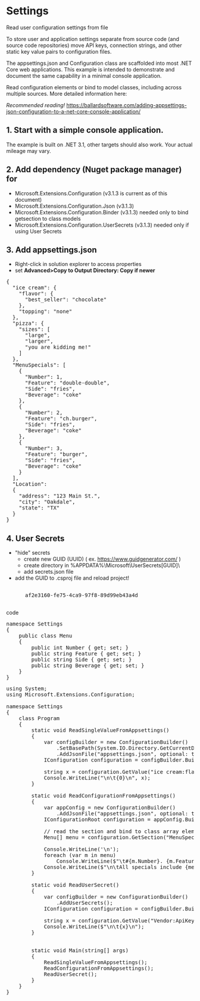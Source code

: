 # Settings
Read user configuration settings from file

To store user and application settings separate from source code (and source code repositories) move API keys, connection strings,
and other static key value pairs to configuration files.

The appsettings.json and Configuration class are scaffolded into most .NET Core web applications. This example is intended to 
demonstrate and document the same capability in a minimal console application.

Read configuration elements or bind to model classes, including across multiple sources. More detailed information here:

_Recommended reading!_  https://ballardsoftware.com/adding-appsettings-json-configuration-to-a-net-core-console-application/


## 1. Start with a simple console application.
The example is built on .NET 3.1, other targets should also work. Your actual mileage may vary.

## 2. Add dependency (Nuget package manager) for 
- Microsoft.Extensions.Configuration  (v3.1.3 is current as of this document)
- Microsoft.Extensions.Configuration.Json  (v3.1.3)
- Microsoft.Extensions.Configuration.Binder (v3.1.3) needed only to bind getsection to class models
- Microsoft.Extensions.Configuration.UserSecrets (v3.1.3) needed only if using User Secrets

## 3. Add appsettings.json
- Right-click in solution explorer to access properties
- set __Advanced>Copy to Output Directory:  Copy if newer__

<pre>
{
  "ice cream": {
    "flavor": {
      "best_seller": "chocolate"
    },
    "topping": "none"
  },
  "pizza": {
    "sizes": [
      "large",
      "larger",
      "you are kidding me!"
    ]
  },
  "MenuSpecials": [
    {
      "Number": 1,
      "Feature": "double-double",
      "Side": "fries",
      "Beverage": "coke"
    },
    {
      "Number": 2,
      "Feature": "ch.burger",
      "Side": "fries",
      "Beverage": "coke"
    },
    {
      "Number": 3,
      "Feature": "burger",
      "Side": "fries",
      "Beverage": "coke"
    }
  ],
  "Location":
  {
    "address": "123 Main St.",
    "city": "Oakdale",
    "state": "TX"
  }
}
</pre>

## 4. User Secrets
- "hide" secrets
     - create new GUID (UUID)  ( ex. https://www.guidgenerator.com/ )
     - create directory in %APPDATA%\Microsoft\UserSecrets\[GUID]\
     - add secrets.json file
- add the GUID to .csproj file <PropertyGroup><UserSecretsId> and reload project!

<pre>
  <PropertyGroup>
      <UserSecretsId>af2e3160-fe75-4ca9-97f8-89d99eb43a4d</UserSecretsId>
  </PropertyGroup>
</pre>

code
<pre>
namespace Settings
{
    public class Menu
    {
        public int Number { get; set; }
        public string Feature { get; set; }
        public string Side { get; set; }
        public string Beverage { get; set; }
    }
}
</pre>

<pre>
using System;
using Microsoft.Extensions.Configuration;

namespace Settings
{
    class Program
    {
        static void ReadSingleValueFromAppsettings()
        {
            var configBuilder = new ConfigurationBuilder()
                .SetBasePath(System.IO.Directory.GetCurrentDirectory())
                .AddJsonFile("appsettings.json", optional: true, reloadOnChange: true);
            IConfiguration configuration = configBuilder.Build();

            string x = configuration.GetValue<string>("ice cream:flavor:best_seller");
            Console.WriteLine("\n\t{0}\n", x);
        }

        static void ReadConfigurationFromAppsettings()
        {
            var appConfig = new ConfigurationBuilder()
                .AddJsonFile("appsettings.json", optional: true, reloadOnChange: true);
            IConfigurationRoot configuration = appConfig.Build();

            // read the section and bind to class array elements
            Menu[] menu = configuration.GetSection("MenuSpecials").Get<Menu[]>();

            Console.WriteLine('\n');
            foreach (var m in menu)
                Console.WriteLine($"\t#{m.Number}. {m.Feature}");
            Console.WriteLine($"\n\tAll specials include {menu[0].Side} and {menu[1].Beverage}\n\n");
        }

        static void ReadUserSecret()
        {
            var configBuilder = new ConfigurationBuilder()
                .AddUserSecrets<Program>();
            IConfiguration configuration = configBuilder.Build();

            string x = configuration.GetValue<string>("Vendor:ApiKey");
            Console.WriteLine($"\n\t{x}\n");
        }


        static void Main(string[] args)
        {
            ReadSingleValueFromAppsettings();
            ReadConfigurationFromAppsettings();
            ReadUserSecret();
        }
    }
}
</pre>

